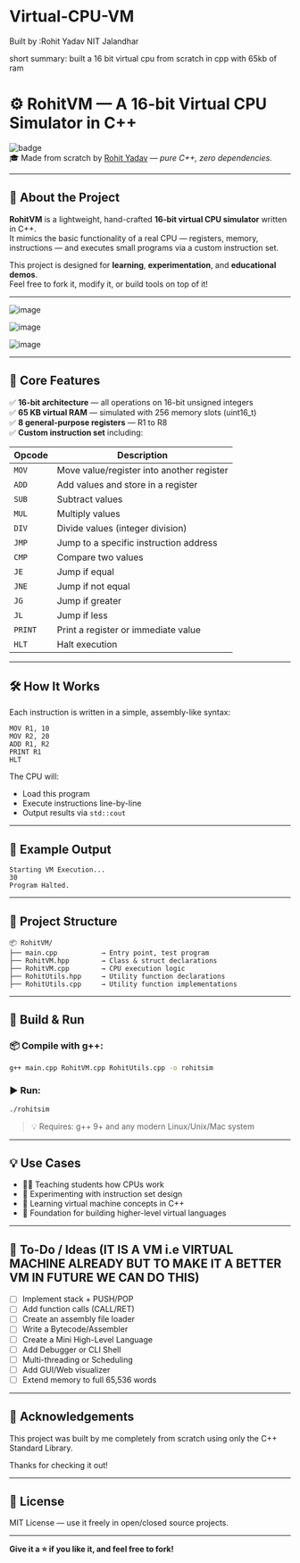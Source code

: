 # Virtual-CPU-VM 
Built by :Rohit Yadav
          NIT Jalandhar
          
short summary: built a 16 bit virtual cpu from scratch in cpp with 65kb of ram

# ⚙️ RohitVM — A 16-bit Virtual CPU Simulator in C++

![badge](https://img.shields.io/badge/status-Working-brightgreen)  
🎓 Made from scratch by [Rohit Yadav](https://github.com/YourGitHubUsername) — *pure C++, zero dependencies.*

---

## 🚀 About the Project

**RohitVM** is a lightweight, hand-crafted **16-bit virtual CPU simulator** written in C++.  
It mimics the basic functionality of a real CPU — registers, memory, instructions — and executes small programs via a custom instruction set.

This project is designed for **learning**, **experimentation**, and **educational demos**.  
Feel free to fork it, modify it, or build tools on top of it!

---
![image](https://github.com/user-attachments/assets/31340bde-b08a-46b0-a677-36c5240fb175)

![image](https://github.com/user-attachments/assets/b2b431b0-9131-4b46-a5b9-4dde33ac5243)

![image](https://github.com/user-attachments/assets/83ce8a82-4b58-4aaf-bf68-39674171b9aa)


---

## 🧠 Core Features

✅ **16-bit architecture** — all operations on 16-bit unsigned integers  
✅ **65 KB virtual RAM** — simulated with 256 memory slots (uint16_t)  
✅ **8 general-purpose registers** — R1 to R8  
✅ **Custom instruction set** including:

| Opcode   | Description                             |
|----------|-----------------------------------------|
| `MOV`    | Move value/register into another register |
| `ADD`    | Add values and store in a register       |
| `SUB`    | Subtract values                          |
| `MUL`    | Multiply values                          |
| `DIV`    | Divide values (integer division)         |
| `JMP`    | Jump to a specific instruction address   |
| `CMP`    | Compare two values                       |
| `JE`     | Jump if equal                            |
| `JNE`    | Jump if not equal                        |
| `JG`     | Jump if greater                          |
| `JL`     | Jump if less                             |
| `PRINT`  | Print a register or immediate value      |
| `HLT`    | Halt execution                           |

---

## 🛠️ How It Works

Each instruction is written in a simple, assembly-like syntax:

```
MOV R1, 10
MOV R2, 20
ADD R1, R2
PRINT R1
HLT
```

The CPU will:
- Load this program
- Execute instructions line-by-line
- Output results via `std::cout`

---

## 🧪 Example Output

```
Starting VM Execution...
30
Program Halted.
```

---

## 📁 Project Structure

```
📦 RohitVM/
├── main.cpp           → Entry point, test program
├── RohitVM.hpp        → Class & struct declarations
├── RohitVM.cpp        → CPU execution logic
├── RohitUtils.hpp     → Utility function declarations
├── RohitUtils.cpp     → Utility function implementations
```

---

## 🧩 Build & Run

### 📦 Compile with g++:

```bash
g++ main.cpp RohitVM.cpp RohitUtils.cpp -o rohitsim
```

### ▶️ Run:

```bash
./rohitsim
```

> 💡 Requires: g++ 9+ and any modern Linux/Unix/Mac system

---

## 💡 Use Cases

- 🧑‍🎓 Teaching students how CPUs work
- 🔬 Experimenting with instruction set design
- 🧪 Learning virtual machine concepts in C++
- 🧱 Foundation for building higher-level virtual languages

---

## 📌 To-Do / Ideas (IT IS A VM i.e VIRTUAL MACHINE ALREADY BUT TO MAKE IT A BETTER VM IN FUTURE WE CAN DO THIS)

- [ ] Implement stack + PUSH/POP
- [ ] Add function calls (CALL/RET)
- [ ] Create an assembly file loader
- [ ] Write a Bytecode/Assembler
- [ ] Create a Mini High-Level Language
- [ ] Add Debugger or CLI Shell
- [ ] Multi-threading or Scheduling
- [ ] Add GUI/Web visualizer
- [ ] Extend memory to full 65,536 words

---

## 🙏 Acknowledgements

This project was built by me completely from scratch using only the C++ Standard Library.  

Thanks for checking it out!

---

## 📜 License

MIT License — use it freely in open/closed source projects.

---

**Give it a ⭐ if you like it, and feel free to fork!**

